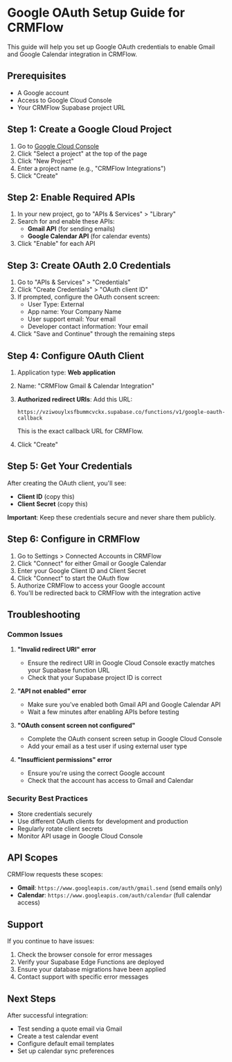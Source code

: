 # Google OAuth Setup Guide for CRMFlow

This guide will help you set up Google OAuth credentials to enable Gmail and Google Calendar integration in CRMFlow.

## Prerequisites

- A Google account
- Access to Google Cloud Console
- Your CRMFlow Supabase project URL

## Step 1: Create a Google Cloud Project

1. Go to [Google Cloud Console](https://console.cloud.google.com/)
2. Click "Select a project" at the top of the page
3. Click "New Project"
4. Enter a project name (e.g., "CRMFlow Integrations")
5. Click "Create"

## Step 2: Enable Required APIs

1. In your new project, go to "APIs & Services" > "Library"
2. Search for and enable these APIs:
   - **Gmail API** (for sending emails)
   - **Google Calendar API** (for calendar events)
3. Click "Enable" for each API

## Step 3: Create OAuth 2.0 Credentials

1. Go to "APIs & Services" > "Credentials"
2. Click "Create Credentials" > "OAuth client ID"
3. If prompted, configure the OAuth consent screen:
   - User Type: External
   - App name: Your Company Name
   - User support email: Your email
   - Developer contact information: Your email
4. Click "Save and Continue" through the remaining steps

## Step 4: Configure OAuth Client

1. Application type: **Web application**
2. Name: "CRMFlow Gmail & Calendar Integration"
3. **Authorized redirect URIs**: Add this URL:
   ```
   https://vziwouylxsfbummcvckx.supabase.co/functions/v1/google-oauth-callback
   ```
   This is the exact callback URL for CRMFlow.

4. Click "Create"

## Step 5: Get Your Credentials

After creating the OAuth client, you'll see:
- **Client ID** (copy this)
- **Client Secret** (copy this)

**Important**: Keep these credentials secure and never share them publicly.

## Step 6: Configure in CRMFlow

1. Go to Settings > Connected Accounts in CRMFlow
2. Click "Connect" for either Gmail or Google Calendar
3. Enter your Google Client ID and Client Secret
4. Click "Connect" to start the OAuth flow
5. Authorize CRMFlow to access your Google account
6. You'll be redirected back to CRMFlow with the integration active

## Troubleshooting

### Common Issues

1. **"Invalid redirect URI" error**
   - Ensure the redirect URI in Google Cloud Console exactly matches your Supabase function URL
   - Check that your Supabase project ID is correct

2. **"API not enabled" error**
   - Make sure you've enabled both Gmail API and Google Calendar API
   - Wait a few minutes after enabling APIs before testing

3. **"OAuth consent screen not configured"**
   - Complete the OAuth consent screen setup in Google Cloud Console
   - Add your email as a test user if using external user type

4. **"Insufficient permissions" error**
   - Ensure you're using the correct Google account
   - Check that the account has access to Gmail and Calendar

### Security Best Practices

- Store credentials securely
- Use different OAuth clients for development and production
- Regularly rotate client secrets
- Monitor API usage in Google Cloud Console

## API Scopes

CRMFlow requests these scopes:
- **Gmail**: `https://www.googleapis.com/auth/gmail.send` (send emails only)
- **Calendar**: `https://www.googleapis.com/auth/calendar` (full calendar access)

## Support

If you continue to have issues:
1. Check the browser console for error messages
2. Verify your Supabase Edge Functions are deployed
3. Ensure your database migrations have been applied
4. Contact support with specific error messages

## Next Steps

After successful integration:
- Test sending a quote email via Gmail
- Create a test calendar event
- Configure default email templates
- Set up calendar sync preferences
